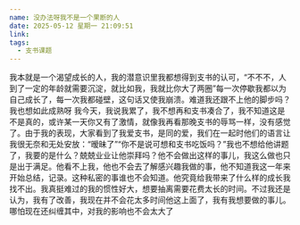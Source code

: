 ```yaml
---
name: 没办法呀我不是一个果断的人
date: 2025-05-12 星期一 21:09:51
link: 
tags:
  - 支书课题
---
```

我本就是一个渴望成长的人，我的潜意识里我都想得到支书的认可，“不不不，人到了一定的年龄就需要沉淀，就比如我，我就比你大了两圈”每一次停歇我都以为自己成长了，每一次我都碰壁，这句话又使我崩溃。难道我还跟不上他的脚步吗？我也想如此成熟呀
我今天，我说我累了，我不想再和支书凑合了，我不知道这是不是真的，或许某一天你又有了激情，就像我再看那晚支书的辱骂一样，没有感觉了。由于我的表现，大家看到了我爱支书，是同的爱，我们在一起时他们的语言让我很无奈和无处安放：“暧昧了”“你不是说可想和支书吃饭吗？”我也不想给他讲题了，我要的是什么？兢兢业业让他崇拜吗？他不会做出这样的事儿，我这么做也只是出于满足。他看不上我，他也不会去了解感兴趣我做的事，他不知道我这一年来开始总结，记录。这种私密的事谁也不会知道。他究竟给我带来了什么样的成长我找不出。我真挺难过的我的惯性好大，想要抽离需要花费太长的时间。不过我还是认为，我有了改善，我现在并不会花太多时间他这上面了，我有我想要做的事儿。哪怕现在还纠缠其中，对我的影响也不会太大了